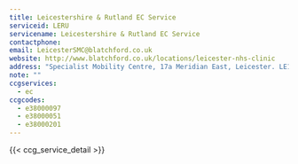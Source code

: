 ```yaml
---
title: Leicestershire & Rutland EC Service
serviceid: LERU
servicename: Leicestershire & Rutland EC Service
contactphone: 
email: LeicesterSMC@blatchford.co.uk
website: http://www.blatchford.co.uk/locations/leicester-nhs-clinic
address: "Specialist Mobility Centre, 17a Meridian East, Leicester. LE19 1WZ"
note: ""
ccgservices:
  - ec
ccgcodes:
  - e38000097
  - e38000051
  - e38000201
---
```


{{< ccg_service_detail >}}
